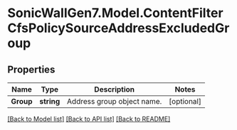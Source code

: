 # SonicWallGen7.Model.ContentFilterCfsPolicySourceAddressExcludedGroup

## Properties

Name | Type | Description | Notes
------------ | ------------- | ------------- | -------------
**Group** | **string** | Address group object name. | [optional] 

[[Back to Model list]](../README.md#documentation-for-models) [[Back to API list]](../README.md#documentation-for-api-endpoints) [[Back to README]](../README.md)

